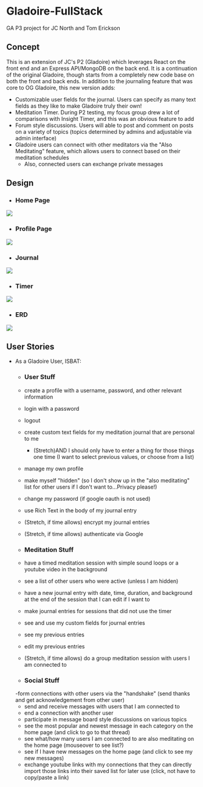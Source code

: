 # Gladoire-FullStack
GA P3 project for JC North and Tom Erickson

## Concept
This is an extension of JC's P2 (Gladoire) which leverages React on the front end and 
an Express API/MongoDB on the back end.
It is a continuation of the original Gladoire, though starts from a completely new code base on both the front and back 
ends.
In addition to the journaling feature that was core to OG Gladoire, this new version adds:

- Customizable user fields for the journal.  Users can specify as many text fields as they like to make Gladoire truly 
  their own!
- Meditation Timer.  During P2 testing, my focus group drew a lot of comparisons with Insight Timer, and this was an 
  obvious feature to add
- Forum style discussions.  Users will able to post and comment on posts on a variety of topics 
  (topics determined by admins and adjustable via admin interface)
- Gladoire users can connect with other meditators via the "Also Meditating" feature, which allows users to connect based on their meditation schedules
  - Also, connected users can exchange private messages
  
## Design

- ### Home Page
![](assets/gladoire2-HomePage.png)

- ### Profile Page
![](assets/galdoire2-profilepage.png)

- ### Journal
![](assets/Gladoire2-Journal.png)

- ### Timer
![](assets/Gladoire2-Timer.png)

- ### ERD
![](assets/gladoire2-ERD.png)


## User Stories
- As a Gladoire User, ISBAT:
  - ### User Stuff
  - create a profile with a username, password, and other relevant information
  - login with a password
  - logout
  - create custom text fields for my meditation journal that are personal to me
      - (Stretch)AND I should only have to enter a thing for those things one time (I want to select previous values, or choose from a list)
  - manage my own profile
  - make myself "hidden" (so I don't show up in the "also meditating" list for other users if I don't want to...Privacy please!)
  - change my password (if google oauth is not used)
  - use Rich Text in the body of my journal entry 
  - (Stretch, if time allows) encrypt my journal entries
  - (Stretch, if time allows) authenticate via Google
    
  - ### Meditation Stuff
  - have a timed meditation session with simple sound loops or a youtube video in the background
  - see a list of other users who were active (unless I am hidden)
  - have a new journal entry with date, time, duration, and background at the end of the session that I can edit if I want to
  - make journal entries for sessions that did not use the timer
  - see and use my custom fields for journal entries
  - see my previous entries
  - edit my previous entries 
  - (Stretch, if time allows) do a group meditation session with users I am connected to
  - ### Social Stuff
  -form connections with other users via the "handshake" (send thanks and get acknowledgement from other user)
  - send and receive messages with users that I am connected to
  - end a connection with another user
  - participate in message board style discussions on various topics
  - see the most popular and newest message in each category on the home page (and click to go to that thread)
  - see what/how many users I am connected to are also meditating on the home page (mouseover to see list?)
  - see if I have new messages on the home page  (and click to see my new messages)
  - exchange youtube links with my connections that they can directly import those links into their saved list for later use (click, not have to copy/paste a link)